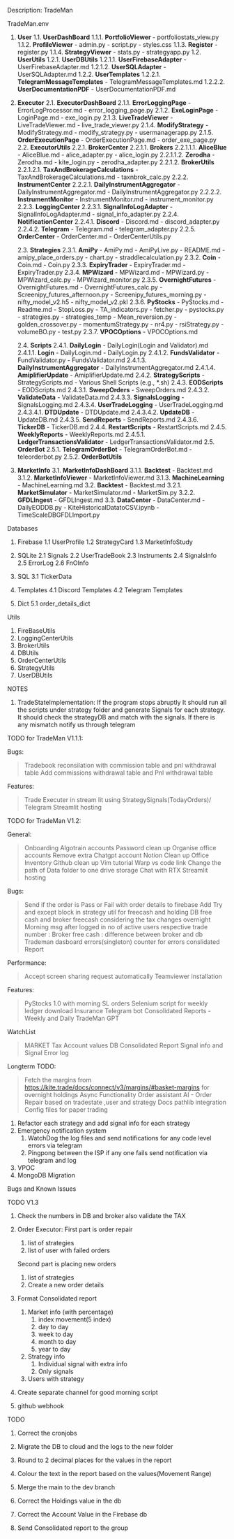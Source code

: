 Description: TradeMan

TradeMan.env

1. **User**
   1.1. **UserDashBoard**
   1.1.1. **PortfolioViewer** - portfoliostats_view.py
   1.1.2. **ProfileViewer** - admin.py - script.py - styles.css
   1.1.3. **Register** - register.py
   1.1.4. **StrategyViewer** - stats.py - strategyapp.py
   1.2. **UserUtils**
   1.2.1. **UserDBUtils**
   1.2.1.1. **UserFirebaseAdapter** - UserFirebaseAdapter.md
   1.2.1.2. **UserSQLAdapter** - UserSQLAdapter.md
   1.2.2. **UserTemplates**
   1.2.2.1. **TelegramMessageTemplates** - TelegramMessageTemplates.md
   1.2.2.2. **UserDocumentationPDF** - UserDocumentationPDF.md

2. **Executor**
   2.1. **ExecutorDashBoard**
   2.1.1. **ErrorLoggingPage** - ErrorLogProcessor.md - error_logging_page.py
   2.1.2. **ExeLoginPage** - LoginPage.md - exe_login.py
   2.1.3. **LiveTradeViewer** - LiveTradeViewer.md - live_trade_viewer.py
   2.1.4. **ModifyStrategy** - ModifyStrategy.md - modify_strategy.py - usermanagerapp.py
   2.1.5. **OrderExecutionPage** - OrderExecutionPage.md - order_exe_page.py
   2.2. **ExecutorUtils**
   2.2.1. **BrokerCenter**
   2.2.1.1. **Brokers**
   2.2.1.1.1. **AliceBlue** - AliceBlue.md - alice_adapter.py - alice_login.py
   2.2.1.1.2. **Zerodha** - Zerodha.md - kite_login.py - zerodha_adapter.py
   2.2.1.2. **BrokerUtils**
   2.2.1.2.1. **TaxAndBrokerageCalculations** - TaxAndBrokerageCalculations.md - taxnbrok_calc.py
   2.2.2. **InstrumentCenter**
   2.2.2.1. **DailyInstrumentAggregator** - DailyInstrumentAggregator.md - DailyInstrumentAggregator.py
   2.2.2.2. **InstrumentMonitor** - InstrumentMonitor.md - instrument_monitor.py
   2.2.3. **LoggingCenter**
   2.2.3.1. **SignalInfoLogAdapter** - SignalInfoLogAdapter.md - signal_info_adapter.py
   2.2.4. **NotificationCenter**
   2.2.4.1. **Discord** - Discord.md - discord_adapter.py
   2.2.4.2. **Telegram** - Telegram.md - telegram_adapter.py
   2.2.5. **OrderCenter** - OrderCenter.md - OrderCenterUtils.py

   2.3. **Strategies**
   2.3.1. **AmiPy** - AmiPy.md - AmiPyLive.py - README.md - amipy_place_orders.py - chart.py - straddlecalculation.py
   2.3.2. **Coin** - Coin.md - Coin.py
   2.3.3. **ExpiryTrader** - ExpiryTrader.md - ExpiryTrader.py
   2.3.4. **MPWizard** - MPWizard.md - MPWizard.py - MPWizard_calc.py - MPWizard_monitor.py
   2.3.5. **OvernightFutures** - OvernightFutures.md - OvernightFutures_calc.py - Screenipy_futures_afternoon.py - Screenipy_futures_morning.py - nifty_model_v2.h5 - nifty_model_v2.pkl
   2.3.6. **PyStocks** - PyStocks.md - Readme.md - StopLoss.py - TA_indicators.py - fetcher.py - pystocks.py - strategies.py - strategies_temp - Mean_reversion.py - golden_crossover.py - momentumStrategy.py - nr4.py - rsiStrategy.py - volumeBO.py - test.py
   2.3.7. **VPOCOptions** - VPOCOptions.md

   2.4. **Scripts**
   2.4.1. **DailyLogin** - DailyLogin(Login and Validator).md
   2.4.1.1. **Login** - DailyLogin.md - DailyLogin.py
   2.4.1.2. **FundsValidator** - FundValidator.py - FundsValidator.md
   2.4.1.3. **DailyInstrumentAggregator** - DailyInstrumentAggregator.md
   2.4.1.4. **AmiplifierUpdate** - AmiplifierUpdate.md
   2.4.2. **StrategyScripts** - StrategyScripts.md - Various Shell Scripts (e.g., \*.sh)
   2.4.3. **EODScripts** - EODScripts.md
   2.4.3.1. **SweepOrders** - SweepOrders.md
   2.4.3.2. **ValidateData** - ValidateData.md
   2.4.3.3. **SignalsLogging** - SignalsLogging.md
   2.4.3.4. **UserTradeLogging** - UserTradeLogging.md
   2.4.3.4.1. **DTDUpdate** - DTDUpdate.md
   2.4.3.4.2. **UpdateDB** - UpdateDB.md
   2.4.3.5. **SendReports** - SendReports.md
   2.4.3.6. **TickerDB** - TickerDB.md
   2.4.4. **RestartScripts** - RestartScripts.md
   2.4.5. **WeeklyReports** - WeeklyReports.md
   2.4.5.1. **LedgerTransactionsValidator** - LedgerTransactionsValidator.md
   2.5. **OrderBot**
   2.5.1. **TelegramOrderBot** - TelegramOrderBot.md - teleorderbot.py
   2.5.2. **OrderBotUtils**

3. **MarketInfo**
   3.1. **MarketInfoDashBoard**
   3.1.1. **Backtest** - Backtest.md
   3.1.2. **MarketInfoViewer** - MarketInfoViewer.md
   3.1.3. **MachineLearning** - MachineLearning.md
   3.2. **Backtest** - Backtest.md
   3.2.1. **MarketSimulator** - MarketSimulator.md - MarketSim.py
   3.2.2. **GFDLIngest** - GFDLIngest.md
   3.3. **DataCenter** - DataCenter.md - DailyEODDB.py - KiteHistoricalDatatoCSV.ipynb - TimeScaleDBGFDLImport.py

Databases

1. Firebase
   1.1 UserProfile
   1.2 StrategyCard
   1.3 MarketInfoStudy

2. SQLite
   2.1 Signals
   2.2 UserTradeBook
   2.3 Instruments
   2.4 SignalsInfo
   2.5 ErrorLog
   2.6 FnOInfo

3. SQL
   3.1 TickerData

4. Templates
   4.1 Discord Templates
   4.2 Telegram Templates
5. Dict
   5.1 order_details_dict

Utils

1. FireBaseUtils
2. LoggingCenterUtils
3. BrokerUtils
4. DBUtils
5. OrderCenterUtils
6. StrategyUtils
7. UserDBUtils

NOTES

1. TradeStateImplementation: If the program stops abruptly It should run all the scripts under strategy folder and generate Signals for each strategy. It should check the strategyDB and match with the signals. If there is any mismatch notify us through telegram


TODO for TradeMan V1.1.1:

Bugs:
> Tradebook reconsilation with commission table and pnl withdrawal table
   > Add commissions withdrawal table and Pnl withdrawal table

Features:
> Trade Executer in stream lit using StrategySignals(TodayOrders)/ Telegram
> Streamlit hosting


TODO for TradeMan V1.2:

General:
> Onboarding Algotrain accounts
> Password clean up
> Organise office accounts
   > Remove extra Chatgpt account
   > Notion Clean up
   > Office Inventory
   > Github clean up
> Vim tutorial
> Warp vs code link
> Change the path of Data folder to one drive storage
> Chat with RTX
> Streamlit hosting


Bugs:
> Send if the order is Pass or Fail with order details to firebase 
> Add Try and except block in strategy util for freecash and holding
> DB free cash and broker freecash considering the tax changes overnight
> Morning msg after logged in 
   no of active users
   respective trade number : Broker free cash : difference between broker and db
> Trademan dasboard errors(singleton)
> counter for errors
> conslidated Report




Performance:
> Accept screen sharing request automatically
> Teamviewer installation


Features:
> PyStocks 1.0 with morning SL orders
> Selenium script for weekly ledger download
> Insurance Telegram bot
> Consolidated Reports - Weekly and Daily
> TradeMan GPT

WatchList
> MARKET
> Tax
> Account values
> DB
> Consolidated Report
> Signal info and Signal
> Error log




Longterm TODO:

> Fetch the margins from https://kite.trade/docs/connect/v3/margins/#basket-margins for overnight holdings
> Async Functionality
> Order assistant AI - Order Repair based on tradestate ,user and strategy 
> Docs
> pathlib integration
> Config files for paper trading
1. Refactor each strategy and add signal info for each strategy
2. Emergency notification system
   1. WatchDog the log files and send notifications for any code level errors via telegram
   2. Pingpong between the ISP if any one fails send notification via telegram and log
4. VPOC
6. MongoDB Migration

Bugs and Known Issues


TODO V1.3
1. Check the numbers in DB and broker also validate the TAX

3. Order Executor:
   First part is order repair
      1. list of strategies
      2. list of user with failed orders

   Second part is placing new orders
      1. list of strategies
      2. Create a new order details
4. Format Consolidated report
   1. Market info (with percentage)
      1. index movement(5 index)
      2. day to day
      3. week to day
      4. month to day
      5. year to day
   2. Strategy info 
      1. Individual signal with extra info 
      2. Only signals
   3. Users with strategy


2. Create separate channel for good morning script
5. github webhook


TODO
1. Correct the cronjobs
2. Migrate the DB to cloud and the logs to the new folder
4. Round to 2 decimal places for the values in the report
2. Colour the text in the report based on the values(Movement Range)
3. Merge the main to the dev branch
5. Correct the Holdings value in the db
7. Correct the Account Value in the Firebase db

6. Send Consolidated report to the group